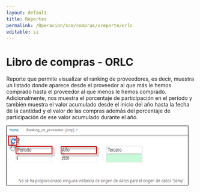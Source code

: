 ```yaml
---
layout: default
title: Reportes
permalink: /Operacion/scm/compras/oreporte/orlc
editable: si
---
```


# Libro de compras - ORLC

Reporte que permite visualizar el ranking de proveedores, es decir, muestra un listado donde aparece desde el proveedor al que más le hemos comprado hasta el proveedor al que menos le hemos comprado.  Adicionalmente, nos muestra el porcentaje de participación en el periodo y también muestra el valor acumulado desde el inicio del año hasta la fecha de la cantidad y el valor de las compras además del porcentaje de participación de ese valor acumulado durante el año.  

![](orrp.png)
